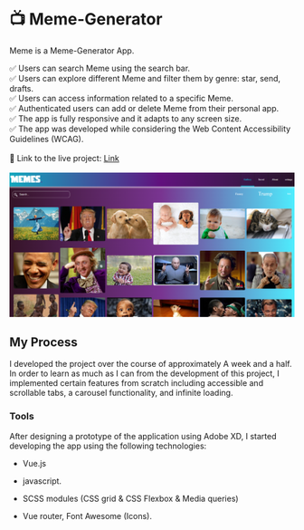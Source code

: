 ﻿# :tv: Meme-Generator

Meme is a Meme-Generator App.

✅ Users can search Meme using the search bar.  
✅ Users can explore different Meme and filter them by genre: star, send, drafts.  
✅ Users can access information related to a specific Meme.  
✅ Authenticated users can add or delete Meme from their personal app.  
✅ The app is fully responsive and it adapts to any screen size.  
✅ The app was developed while considering the Web Content Accessibility Guidelines (WCAG).  
<br/>
:link: Link to the live project: [Link](https://shonchassel.github.io/Appsus/#/)  
<br/>
<img src='meme-1.PNG'/>
<br/>

## My Process

I developed the project over the course of approximately A week and a half. In order to learn as much as I can from the development of this project, I implemented certain features from scratch including accessible and scrollable tabs, a carousel functionality, and infinite loading.

### Tools

After designing a prototype of the application using Adobe XD, I started developing the app using the following technologies:

- Vue.js 
- javascript.

- SCSS modules (CSS grid & CSS Flexbox & Media queries)
- Vue router, Font Awesome (Icons).
